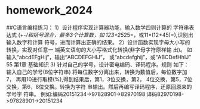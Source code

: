 # homework_2024

##C语言编程练习：
1）设计程序实现计算器功能，输入数学四则计算的
字符串表达式 (+-*/和括号混合，最多3个计算数，如
123+25*25=，或11*(12+45)=),识别出输入数字和计算
符号，进而计算出正确的结果。
2）设计函数实现字母大小写的转换，实现对任意一
端英文语句的大小写格式化转换(非字母字符原样输
出)。
如输入“abcdEFgHij”，输出“ABCDEFGHIJ”，
或“abcdefghij”，或“ABCDefHhIJ” 55
第1章 基础知识
3) 针对自己的学号，设计密电编码、译码程序。规则
如下：
输入自己的学号(8位字符串)
将每位数字分离出来，转换为数值后，每位数字加7，
再用10进行取模(%),得到结果后，第1，3位交换，第2，
4位交换，第5，7位交换，第6，8位交换。转换为字符
串输出。然后再编写译码程序，还原回原来的学号字
符串。
例如:编码20151234->97828901->82970198
译码82970198->97828901->20151234

